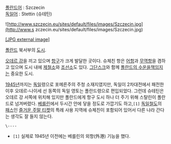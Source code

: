 [폴란드어](%ED%8F%B4%EB%9E%80%EB%93%9C%EC%96%B4.md) : Szczecin  
[독일어](%EB%8F%85%EC%9D%BC%EC%96%B4.md) : Stettin (슈테틴)

![http://www.szczecin.eu/sites/default/files/images/Szczecin.jpg](http://www.s
zczecin.eu/sites/default/files/images/Szczecin.jpg)

[[JPG external
image]](http://www.szczecin.eu/sites/default/files/images/Szczecin.jpg)

[폴란드](%ED%8F%B4%EB%9E%80%EB%93%9C.md) 북서부의 [도시](%EB%8F%84%EC%8B%9C.md).

[오데르 강](%EC%98%A4%EB%8D%B0%EB%A5%B4%20%EA%B0%95.md)을 끼고 있으며
[항구](%ED%95%AD%EA%B5%AC.md)가 크게 발달한 곳이다. 슈체친 항은
[어항](%EC%96%B4%ED%95%AD.md)과 [무역항](%EB%AC%B4%EC%97%AD%ED%95%AD.md)을 겸하고
있으며 도시 내에 [제철소](%EC%A0%9C%EC%B2%A0%EC%86%8C.md)와
[조선소](%EC%A1%B0%EC%84%A0%EC%86%8C.md)도 있다.
[그단스크](%EA%B7%B8%EB%8B%A8%EC%8A%A4%ED%81%AC.md)와 함께 [폴란드의 수운을책임지는](%EB%BF%8C%EB%BF%8C%EB%BD%95.md) 중요한 도시.

[1945년](1945%EB%85%84.md)까지는 [독일](%EB%8F%85%EC%9D%BC.md)령으로 포메른주의 주청
소재지였지만, 독일이 2차대전에서 패전한 이후 오데르-나이세 선 동쪽의 독일 영토는 폴란드령으로 편입되었다. 그런데 슈테틴은 오데르 강
서쪽에 위치해 있지만 폴란드에게 항구 도시 하나 더 주기 위해 스탈린이 폴란드로 넘겨버렸다.
[베를린](%EB%B2%A0%EB%A5%BC%EB%A6%B0.md)에서 두시간 안에 닿을 정도로 가깝기도 하고,`[1]`
[독일철도](%EB%8F%85%EC%9D%BC%EC%B2%A0%EB%8F%84.md)의
[패스](%ED%8C%A8%EC%8A%A4.md)인 [즐거운 주말 티켓](%EC%A6%90%EA%B1%B0%EC%9A%B4%20%EC%A3%BC%EB%A7%90%20%ED%8B%B0%EC%BC%93.md)의 특례 사용 지역에 슈체친이 포함되어 있어서 다른 나라 간다는
생각도 잘 들지 않는다.

`\----`

  * `[1]` 실제로 1945년 이전에는 베를린의 외항(外港) 기능을 했다.


